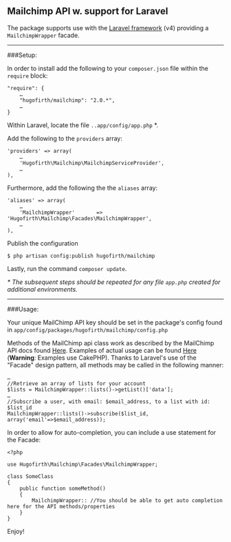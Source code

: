 Mailchimp API w. support for Laravel
---

The package supports use with the [Laravel framework][2] (v4) providing a `MailchimpWrapper` facade. 

----

###Setup:

In order to install add the following to your `composer.json` file within the `require` block:

	"require": {
		…
		"hugofirth/mailchimp": "2.0.*",
		…	
	}

Within Laravel, locate the file `..app/config/app.php` *.

Add the following to the `providers` array:

	'providers' => array(
		…
		'Hugofirth\Mailchimp\MailchimpServiceProvider',
		…
	),

Furthermore, add the following the the `aliases` array:

	'aliases' => array(
		…
		'MailchimpWrapper'       => 'Hugofirth\Mailchimp\Facades\MailchimpWrapper',
		…
	),
	
Publish the configuration

	$ php artisan config:publish hugofirth/mailchimp

Lastly, run the command `composer update`.

_\* The subsequent steps should be repeated for any file `app.php` created for additional environments._ 

----

###Usage:

Your unique MailChimp API key should be set in the package's config found in `app/config/packages/hugofirth/mailchimp/config.php`

Methods of the MailChimp api class work as described by the MailChimp API docs found [Here][3]. Examples of actual usage can be found [Here][4] (**Warning**: Examples use CakePHP). Thanks to Laravel's use of the "Facade" design pattern, all methods may be called in the following manner:

	…
	//Retrieve an array of lists for your account
	$lists = MailchimpWrapper::lists()->getList()['data'];
	…
	//Subscribe a user, with email: $email_address, to a list with id: $list_id
	MailchimpWrapper::lists()->subscribe($list_id, array('email'=>$email_address));

In order to allow for auto-completion, you can include a use statement for the Facade:

    <?php

    use Hugofirth\Mailchimp\Facades\MailchimpWrapper;

    class SomeClass
    {
        public function someMethod()
        {
            MailchimpWrapper:: //You should be able to get auto completion here for the API methods/properties
        }
    }

Enjoy!

[1]: http://apidocs.mailchimp.com/api/downloads/#php
[2]: http://laravel.com/
[3]: http://apidocs.mailchimp.com/api/1.3/
[4]: https://github.com/mailchimp/mcapi2-php-examples
